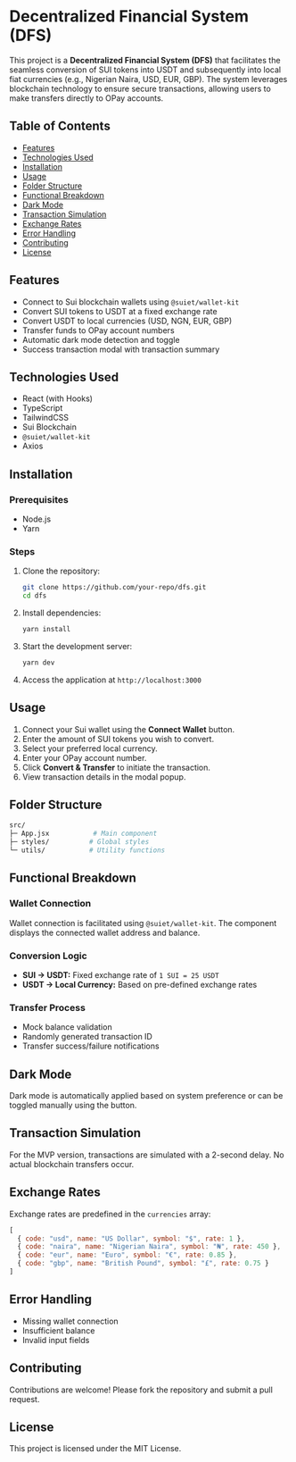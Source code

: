 # Decentralized Financial System (DFS)

This project is a **Decentralized Financial System (DFS)** that facilitates the seamless conversion of SUI tokens into USDT and subsequently into local fiat currencies (e.g., Nigerian Naira, USD, EUR, GBP). The system leverages blockchain technology to ensure secure transactions, allowing users to make transfers directly to OPay accounts.

## Table of Contents
- [Features](#features)
- [Technologies Used](#technologies-used)
- [Installation](#installation)
- [Usage](#usage)
- [Folder Structure](#folder-structure)
- [Functional Breakdown](#functional-breakdown)
- [Dark Mode](#dark-mode)
- [Transaction Simulation](#transaction-simulation)
- [Exchange Rates](#exchange-rates)
- [Error Handling](#error-handling)
- [Contributing](#contributing)
- [License](#license)

## Features
- Connect to Sui blockchain wallets using `@suiet/wallet-kit`
- Convert SUI tokens to USDT at a fixed exchange rate
- Convert USDT to local currencies (USD, NGN, EUR, GBP)
- Transfer funds to OPay account numbers
- Automatic dark mode detection and toggle
- Success transaction modal with transaction summary

## Technologies Used
- React (with Hooks)
- TypeScript
- TailwindCSS
- Sui Blockchain
- `@suiet/wallet-kit`
- Axios

## Installation

### Prerequisites
- Node.js
- Yarn

### Steps
1. Clone the repository:
   ```bash
   git clone https://github.com/your-repo/dfs.git
   cd dfs
   ```
2. Install dependencies:
   ```bash
   yarn install
   ```
3. Start the development server:
   ```bash
   yarn dev
   ```
4. Access the application at `http://localhost:3000`

## Usage
1. Connect your Sui wallet using the **Connect Wallet** button.
2. Enter the amount of SUI tokens you wish to convert.
3. Select your preferred local currency.
4. Enter your OPay account number.
5. Click **Convert & Transfer** to initiate the transaction.
6. View transaction details in the modal popup.

## Folder Structure
```bash
src/
├─ App.jsx           # Main component
├─ styles/          # Global styles
└─ utils/           # Utility functions
```

## Functional Breakdown
### Wallet Connection
Wallet connection is facilitated using `@suiet/wallet-kit`. The component displays the connected wallet address and balance.

### Conversion Logic
- **SUI → USDT:** Fixed exchange rate of `1 SUI = 25 USDT`
- **USDT → Local Currency:** Based on pre-defined exchange rates

### Transfer Process
- Mock balance validation
- Randomly generated transaction ID
- Transfer success/failure notifications

## Dark Mode
Dark mode is automatically applied based on system preference or can be toggled manually using the button.

## Transaction Simulation
For the MVP version, transactions are simulated with a 2-second delay. No actual blockchain transfers occur.

## Exchange Rates
Exchange rates are predefined in the `currencies` array:
```js
[
  { code: "usd", name: "US Dollar", symbol: "$", rate: 1 },
  { code: "naira", name: "Nigerian Naira", symbol: "₦", rate: 450 },
  { code: "eur", name: "Euro", symbol: "€", rate: 0.85 },
  { code: "gbp", name: "British Pound", symbol: "£", rate: 0.75 }
]
```

## Error Handling
- Missing wallet connection
- Insufficient balance
- Invalid input fields

## Contributing
Contributions are welcome! Please fork the repository and submit a pull request.

## License
This project is licensed under the MIT License.
